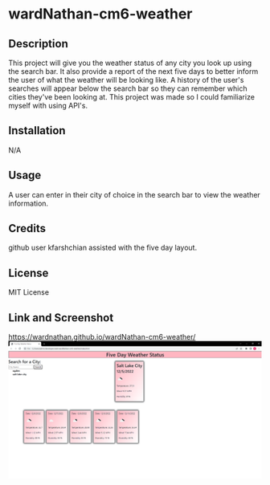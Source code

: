 # wardNathan-cm6-weather

## Description

This project will give you the weather status of any city you look up using the search bar. It also provide a report of the next five days to better inform the user of what the weather will be looking like. A history of the user's searches will appear below the search bar so they can remember which cities they've been looking at. This project was made so I could familiarize myself with using API's.

## Installation

N/A

## Usage

A user can enter in their city of choice in the search bar to view the weather information.

## Credits

github user kfarshchian assisted with the five day layout.

## License

MIT License

## Link and Screenshot

https://wardnathan.github.io/wardNathan-cm6-weather/
![alt text](./assets/images/2022-12-05.png)